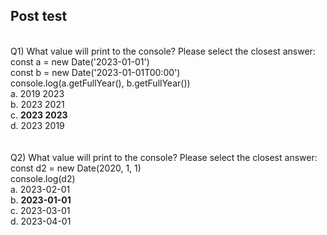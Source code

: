 ## Post test
<br>
Q1)   What value will print to the console?    Please select the closest answer: <br> 		         
      const a = new Date('2023-01-01') <br> 
      const b = new Date('2023-01-01T00:00') <br> 
      console.log(a.getFullYear(), b.getFullYear()) <br>
a.  2019 2023<br>
b. 2023 2021 <br>
c. <b>2023 2023</b> <br>
d. 2023 2019 <br>

<br>
<br>
Q2)  What value will print to the console?   Please select the closest answer: <br> 
	const d2 = new Date(2020, 1, 1) <br> 
	console.log(d2) <br>
a.  2023-02-01<br>
b.  <b>2023-01-01</b> <br>
c.   2023-03-01<br>
d.   2023-04-01<br>


<br>
<br>
